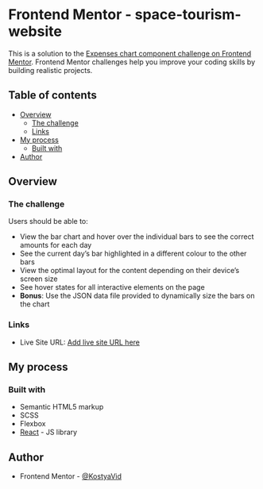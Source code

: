 # Frontend Mentor - space-tourism-website

This is a solution to the [Expenses chart component challenge on Frontend Mentor](https://www.frontendmentor.io/challenges/expenses-chart-component-e7yJBUdjwt). Frontend Mentor challenges help you improve your coding skills by building realistic projects. 

## Table of contents

- [Overview](#overview)
  - [The challenge](#the-challenge)
  - [Links](#links)
- [My process](#my-process)
  - [Built with](#built-with)
- [Author](#author)


## Overview

### The challenge

Users should be able to:

- View the bar chart and hover over the individual bars to see the correct amounts for each day
- See the current day’s bar highlighted in a different colour to the other bars
- View the optimal layout for the content depending on their device’s screen size
- See hover states for all interactive elements on the page
- **Bonus**: Use the JSON data file provided to dynamically size the bars on the chart


### Links
- Live Site URL: [Add live site URL here](https://expenses-chart-component-ch6aqmxya-kostyavid.vercel.app)

## My process

### Built with

- Semantic HTML5 markup
- SCSS
- Flexbox
- [React](https://reactjs.org/) - JS library

## Author
- Frontend Mentor - [@KostyaVid](https://www.frontendmentor.io/profile/KostyaVid)
